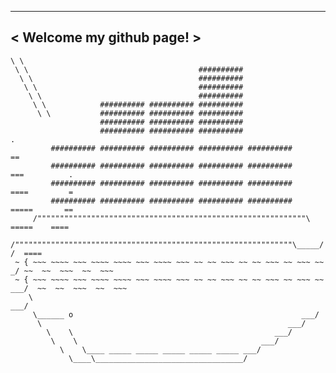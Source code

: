  _________________________
< Welcome my github page! >
 -------------------------
    \ \  
     \ \                                      ##########
      \ \                                     ##########
       \ \                                    ##########
        \ \                                   ##########
         \ \            ########## ########## ##########
          \ \           ########## ########## ##########
                        ########## ########## ##########
                        ########## ########## ##########                       .
             ########## ########## ########## ########## ##########          ==
             ########## ########## ########## ########## ##########         ===          .
             ########## ########## ########## ########## ##########         ====         =
             ########## ########## ########## ########## ##########          =====       ==
         /""""""""""""""""""""""""""""""""""""""""""""""""""""""""""""\       =====    ====
        /""""""""""""""""""""""""""""""""""""""""""""""""""""""""""""""\_____/   /  ====
     ~ { ~~~ ~~~~ ~~~ ~~~~ ~~~~ ~~~ ~~~~ ~~~ ~~ ~~ ~~~ ~~ ~~ ~~~ ~~ ~~~ ~~     _/ ~~  ~~  ~~~  ~~  ~~~
     ~ { ~~~ ~~~~ ~~~ ~~~~ ~~~~ ~~~ ~~~~ ~~~ ~~ ~~ ~~~ ~~ ~~ ~~~ ~~ ~~~ ~~ ___/  ~~  ~~  ~~~  ~~  ~~~
        \                                                               ___/
         \______ o                                                   ___/
          \                                                       ___/
            \    \                                             ___/
             \    \                                         ___/
               \    \____ _____ _____ _____ _____ _____ ___/
                 \____\_________________________________/
